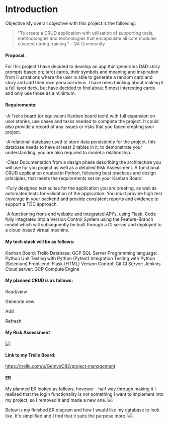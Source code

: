 # **Introduction**


Objective
My overall objective with this project is the following:

>"To create a CRUD application with utilisation of supporting tools,
methodologies and technologies that encapsulate all core modules
covered during training." - QA Community

#### Proposal:

For this project I have decided to develop an app that generates D&D story prompts based on; tarot cards, their symbols and meaning and inspiration from illustrations where the user is able to generate a random card and story and add their own personal ideas.
I have been thinking about making it a full tarot deck, but have decided to find about 5 most interesting cards and only use those as a minimum.

#### Requirements:
-A Trello board (or equivalent Kanban board tech) with full expansion
on user stories, use cases and tasks needed to complete the project.
It could also provide a record of any issues or risks that you faced
creating your project.

-A relational database used to store data persistently for the
project, this database needs to have at least 2 tables in it, to
demonstrate your understanding, you are also required to model a
relationship.

-Clear Documentation from a design phase describing the architecture
you will use for you project as well as a detailed Risk Assessment.
A functional CRUD application created in Python, following best
practices and design principles, that meets the requirements set on
your Kanban Board

-Fully designed test suites for the application you are creating, as
well as automated tests for validation of the application. You must
provide high test coverage in your backend and provide consistent
reports and evidence to support a TDD approach.

-A functioning front-end website and integrated API's, using Flask.
Code fully integrated into a Version Control System using the
Feature-Branch model which will subsequently be built through a CI
server and deployed to a cloud-based virtual machine.


#### My tech stack will be as follows:

Kanban Board: Trello 
Database: GCP SQL Server
Programming language: Python
Unit Testing with Python (Pytest)
Integration Testing with Python (Selenium)
Front-end: Flask (HTML)
Version Control: Git
CI Server: Jenkins
Cloud server: GCP Compute Engine





#### My planned CRUD is as follows:

Read/view

Generate new

Add

Refresh





<p align="center">
  
#### **My Risk Assessment**
  </p>
  
![](https://i.imgur.com/HRoeBy9.png)

#### Link to my Trello Board:
https://trello.com/b/GemvxO82/project-management

#### ER

My planned ER looked as follows, hovewer - half way through making it I realised that the login functionality is not something I want to implement into my project, so I removed it and made a new one.
![](https://i.imgur.com/0UVNVFe.png)

Below is my finished ER diagram and how I would like my database to look like. It's simplified and I find that it suits the purpose more.
![](https://i.imgur.com/9ka4DvQ.png)
